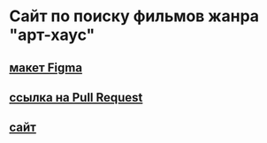 # Сайт по поиску фильмов жанра "арт-хаус"

## [макет Figma](https://disk.yandex.ru/d/dSSnXljFdDOPvQ)

## [ссылка на Pull Request](https://github.com/HeikkeB/movies-explorer-frontend/pull/2)

## [сайт](https://movies-searcher.nomoredomains.rocks/)
